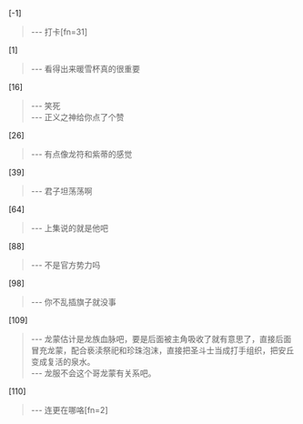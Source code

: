 
[-1] 
>--- 打卡[fn=31]<br>

[1] 
>--- 看得出来暖雪杯真的很重要<br>

[16] 
>--- 笑死<br>
>--- 正义之神给你点了个赞<br>

[26] 
>--- 有点像龙符和紫蒂的感觉<br>

[39] 
>--- 君子坦荡荡啊<br>

[64] 
>--- 上集说的就是他吧<br>

[88] 
>--- 不是官方势力吗<br>

[98] 
>--- 你不乱插旗子就没事<br>

[109] 
>--- 龙蒙估计是龙族血脉吧，要是后面被主角吸收了就有意思了，直接后面冒充龙蒙，配合亵渎祭祀和珍珠泡沫，直接把圣斗士当成打手组织，把安丘变成复活的泉水。<br>
>--- 龙服不会这个哥龙蒙有关系吧。<br>

[110] 
>--- 连更在哪咯[fn=2]<br>

